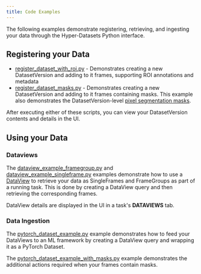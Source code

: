 ```yaml
---
title: Code Examples
---
```


The following examples demonstrate registering, retrieving, and ingesting your data through the Hyper-Datasets Python 
interface. 

## Registering your Data
* [register_dataset_with_roi.py](https://github.com/clearml/clearml/blob/master/examples/hyperdatasets/data-registration/register_dataset_with_roi.py) - Demonstrates 
creating a new DatasetVersion and adding to it frames, supporting ROI annotations and metadata
* [register_dataset_masks.py](https://github.com/clearml/clearml/blob/master/examples/hyperdatasets/data-registration/register_dataset_masks.py) - Demonstrates 
creating a new DatasetVersion and adding to it frames containing masks. This example also demonstrates the 
DatasetVersion-level [pixel segmentation masks](masks.md#pixel-segmentation-masks).

After executing either of these scripts, you can view your DatasetVersion contents and details in the UI.   

## Using your Data
### Dataviews
The [dataview_example_framegroup.py](https://github.com/clearml/clearml/blob/master/examples/hyperdatasets/data-ingestion/dataview_example_framegroup.py) 
and [dataview_example_singleframe.py](https://github.com/clearml/clearml/blob/master/examples/hyperdatasets/data-ingestion/dataview_example_singleframe.py) 
examples demonstrate how to use a [DataView](dataviews.md) to retrieve your data as SingleFrames and FrameGroups as 
part of a running task. This is done by creating a DataView query and then retrieving the corresponding frames.

DataView details are displayed in the UI in a task's **DATAVIEWS** tab. 


### Data Ingestion
The [pytorch_dataset_example.py](https://github.com/clearml/clearml/blob/master/examples/hyperdatasets/data-ingestion/pytorch_dataset_example.py) 
example demonstrates how to feed your DataViews to an ML framework by creating a DataView query and wrapping it as a 
PyTorch Dataset.

The [pytorch_dataset_example_with_masks.py](https://github.com/clearml/clearml/blob/master/examples/hyperdatasets/data-ingestion/pytorch_dataset_example_with_masks.py) 
example demonstrates the additional actions required when your frames contain masks.